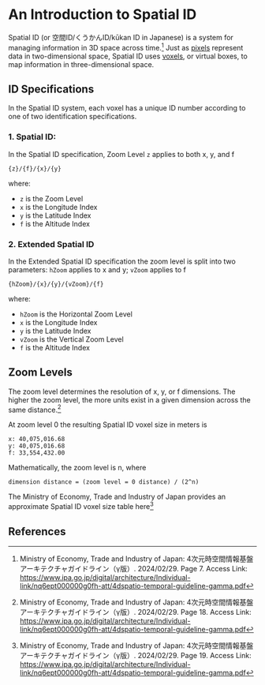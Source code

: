 # An Introduction to Spatial ID

Spatial ID (or 空間ID/くうかんID/kūkan ID in Japanese) is a system for managing information in 3D space across time.[^1] Just as [pixels](https://en.wikipedia.org/wiki/Pixel) represent data in two-dimensional space, Spatial ID uses [voxels](https://en.wikipedia.org/wiki/Voxel), or virtual boxes, to map information in three-dimensional space.

## ID Specifications
In the Spatial ID system, each voxel has a unique ID number according to one of two identification specifications.

### 1. Spatial ID: 
In the Spatial ID specification, Zoom Level `z` applies to both x, y, and f

```
{z}/{f}/{x}/{y}
```
where:
- `z` is the Zoom Level
- `x` is the Longitude Index
- `y` is the Latitude Index
- `f` is the Altitude Index

### 2. Extended Spatial ID
In the Extended Spatial ID specification the zoom level is split into two parameters: `hZoom` applies to x and y; `vZoom` applies to f

```
{hZoom}/{x}/{y}/{vZoom}/{f}
```
where:
- `hZoom` is the Horizontal Zoom Level
- `x` is the Longitude Index
- `y` is the Latitude Index
- `vZoom` is the Vertical Zoom Level
- `f` is the Altitude Index

## Zoom Levels

The zoom level determines the resolution of x, y, or f dimensions. The higher the zoom level, the more units exist in a given dimension across the same distance.[^2]

At zoom level 0 the resulting Spatial ID voxel size in meters is 

```
x: 40,075,016.68 
y: 40,075,016.68 
f: 33,554,432.00
```
Mathematically, the zoom level is n, where

```
dimension distance = (zoom level = 0 distance) / (2^n)
```

The Ministry of Economy, Trade and Industry of Japan provides an approximate Spatial ID voxel size table here[^3]



## References

[^1]: Ministry of Economy, Trade and Industry of Japan: 4次元時空間情報基盤 アーキテクチャガイドライン（γ版）. 2024/02/29. Page 7. Access Link: https://www.ipa.go.jp/digital/architecture/Individual-link/nq6ept000000g0fh-att/4dspatio-temporal-guideline-gamma.pdf

[^2]: Ministry of Economy, Trade and Industry of Japan: 4次元時空間情報基盤 アーキテクチャガイドライン（γ版）. 2024/02/29. Page 18. Access Link: https://www.ipa.go.jp/digital/architecture/Individual-link/nq6ept000000g0fh-att/4dspatio-temporal-guideline-gamma.pdf

[^3]: Ministry of Economy, Trade and Industry of Japan: 4次元時空間情報基盤 アーキテクチャガイドライン（γ版）. 2024/02/29. Page 19. Access Link: https://www.ipa.go.jp/digital/architecture/Individual-link/nq6ept000000g0fh-att/4dspatio-temporal-guideline-gamma.pdf